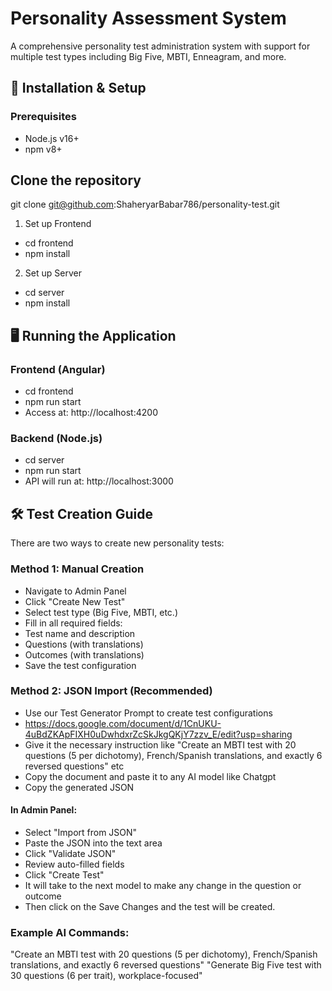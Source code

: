 # Personality Assessment System

A comprehensive personality test administration system with support for multiple test types including Big Five, MBTI, Enneagram, and more.

## 🚀 Installation & Setup

### Prerequisites
- Node.js v16+
- npm v8+

##  Clone the repository

git clone git@github.com:ShaheryarBabar786/personality-test.git

1. Set up Frontend
- cd frontend
- npm install
2. Set up Server
- cd server
- npm install


##  🖥️ Running the Application
### Frontend (Angular)
- cd frontend
- npm run start
- Access at: http://localhost:4200

### Backend (Node.js)
- cd server
- npm run start
- API will run at: http://localhost:3000

## 🛠️ Test Creation Guide
There are two ways to create new personality tests:

### Method 1: Manual Creation

- Navigate to Admin Panel
- Click "Create New Test"
- Select test type (Big Five, MBTI, etc.)
- Fill in all required fields:
- Test name and description
- Questions (with translations)
- Outcomes (with translations)
- Save the test configuration

### Method 2: JSON Import (Recommended)

- Use our Test Generator Prompt to create test configurations
- https://docs.google.com/document/d/1CnUKU-4uBdZKApFIXH0uDwhdxrZcSkJkgQKjY7zzv_E/edit?usp=sharing
- Give it the necessary instruction like "Create an MBTI test with 20 questions (5 per dichotomy), French/Spanish translations, and exactly 6 reversed questions" etc
- Copy the document and paste it to any AI model like Chatgpt
- Copy the generated JSON

#### In Admin Panel:

- Select "Import from JSON"
- Paste the JSON into the text area
- Click "Validate JSON"
- Review auto-filled fields
- Click "Create Test"
- It will take to the next model to make any change in the question or outcome
- Then click on the Save Changes and the test will be created.

### Example AI Commands:

"Create an MBTI test with 20 questions (5 per dichotomy), French/Spanish translations, and exactly 6 reversed questions"
"Generate Big Five test with 30 questions (6 per trait), workplace-focused"

